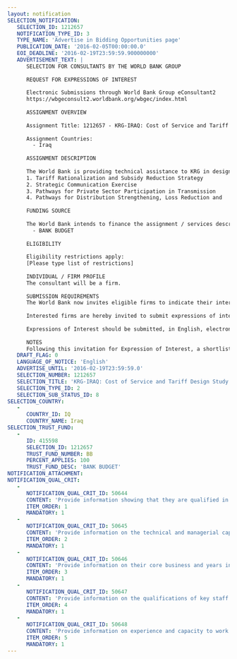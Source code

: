 ```yaml
---
layout: notification
SELECTION_NOTIFICATION: 
   SELECTION_ID: 1212657
   NOTIFICATION_TYPE_ID: 3
   TYPE_NAME: 'Advertise in Bidding Opportunities page'
   PUBLICATION_DATE: '2016-02-05T00:00:00.0'
   EOI_DEADLINE: '2016-02-19T23:59:59.900000000'
   ADVERTISEMENT_TEXT: |
      SELECTION FOR CONSULTANTS BY THE WORLD BANK GROUP
      
      REQUEST FOR EXPRESSIONS OF INTEREST
      
      Electronic Submissions through World Bank Group eConsultant2
      https://wbgeconsult2.worldbank.org/wbgec/index.html
      
      ASSIGNMENT OVERVIEW
      
      Assignment Title: 1212657 - KRG-IRAQ: Cost of Service and Tariff Design Study in the Kurdistan Regional Governorate of Iraq
      
      Assignment Countries:
        - Iraq
      
      ASSIGNMENT DESCRIPTION
      
      The World Bank is providing technical assistance to KRG in design and implementation of specific initiatives under the above strategy pillars. The first phase of the technical assistance program would support the following consultancy assignments:
      1. Tariff Rationalization and Subsidy Reduction Strategy
      2. Strategic Communication Exercise
      3. Pathways for Private Sector Participation in Transmission
      4. Pathways for Distribution Strengthening, Loss Reduction and   revenue Enhancement
      
      FUNDING SOURCE
      
      The World Bank intends to finance the assignment / services described below under the following trust fund(s):
        - BANK BUDGET
      
      ELIGIBILITY
      
      Eligibility restrictions apply:
      [Please type list of restrictions]
      
      INDIVIDUAL / FIRM PROFILE
      The consultant will be a firm. 
      
      SUBMISSION REQUIREMENTS
      The World Bank now invites eligible firms to indicate their interest in providing the services.  Interested firms must provide information indicating that they are qualified to perform the services (brochures, description of similar assignments, experience in similar conditions, availability of appropriate skills among staff, etc. for firms; CV and cover letter for individuals).  Please note that the total size of all attachments should be less than 5MB.  Consultants may associate to enhance their qualifications.
      
      Interested firms are hereby invited to submit expressions of interest.
      
      Expressions of Interest should be submitted, in English, electronically through World Bank Group eTendering (https://wbgeconsult2.worldbank.org/wbgec/index.html)
      
      NOTES
      Following this invitation for Expression of Interest, a shortlist of qualified firms will be formally invited to submit proposals.  Shortlisting and selection will be subject to the availability of funding.
   DRAFT_FLAG: 0
   LANGUAGE_OF_NOTICE: 'English'
   ADVERTISE_UNTIL: '2016-02-19T23:59:59.0'
   SELECTION_NUMBER: 1212657
   SELECTION_TITLE: 'KRG-IRAQ: Cost of Service and Tariff Design Study in the Kurdistan Regional Governorate of Iraq'
   SELECTION_TYPE_ID: 2
   SELECTION_SUB_STATUS_ID: 8
SELECTION_COUNTRY: 
   - 
      COUNTRY_ID: IQ
      COUNTRY_NAME: Iraq
SELECTION_TRUST_FUND: 
   - 
      ID: 415598
      SELECTION_ID: 1212657
      TRUST_FUND_NUMBER: BB
      PERCENT_APPLIES: 100
      TRUST_FUND_DESC: 'BANK BUDGET'
NOTIFICATION_ATTACHMENT: 
NOTIFICATION_QUAL_CRIT: 
   - 
      NOTIFICATION_QUAL_CRIT_ID: 50644
      CONTENT: 'Provide information showing that they are qualified in the field of the assignment. Please include these details in the system submitted EOI.'
      ITEM_ORDER: 1
      MANDATORY: 1
   - 
      NOTIFICATION_QUAL_CRIT_ID: 50645
      CONTENT: 'Provide information on the technical and managerial capabilities of the firm. Please include these details in the system submitted EOI.'
      ITEM_ORDER: 2
      MANDATORY: 1
   - 
      NOTIFICATION_QUAL_CRIT_ID: 50646
      CONTENT: 'Provide information on their core business and years in business. Please include these details in the system submitted EOI.'
      ITEM_ORDER: 3
      MANDATORY: 1
   - 
      NOTIFICATION_QUAL_CRIT_ID: 50647
      CONTENT: 'Provide information on the qualifications of key staff. Please include these details in the system submitted EOI.'
      ITEM_ORDER: 4
      MANDATORY: 1
   - 
      NOTIFICATION_QUAL_CRIT_ID: 50648
      CONTENT: 'Provide information on experience and capacity to work in conflict and post conflict areas. Please include these details in the system submitted EOI.'
      ITEM_ORDER: 5
      MANDATORY: 1
---
```

